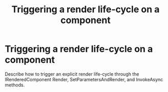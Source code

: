 ﻿---
uid: trigger-renders
title: Triggering a render life-cycle on a component
---

# Triggering a render life-cycle on a component

Describe how to trigger an explicit render life-cycle through the IRenderedComponent Render, SetParametersAndRender, and InvokeAsync methods.